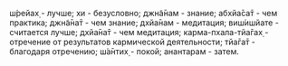 ш́рейах̣ - лучше; хи - безусловно; джн̃а̄нам - знание; абхйа̄са̄т - чем практика; джн̃а̄на̄т - чем знание; дхйа̄нам - медитация; виш́ишйате - считается лучше; дхйа̄на̄т - чем медитация; карма-пхала-тйа̄гах̣ - отречение от результатов кармической деятельности; тйа̄га̄т - благодаря отречению; ш́а̄нтих̣ - покой; анантарам - затем.